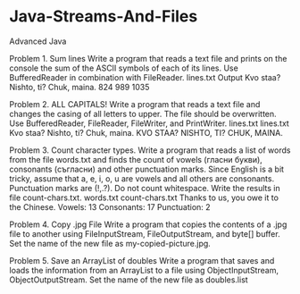 # Java-Streams-And-Files
Advanced Java

Problem 1.	Sum lines
Write a program that reads a text file and prints on the console the sum of the ASCII symbols of each of its lines. Use BufferedReader in combination with FileReader.
lines.txt	Output
Kvo staa?
Nishto, ti?
Chuk, maina.	824
989
1035

Problem 2.	ALL CAPITALS!
Write a program that reads a text file and changes the casing of all letters to upper. The file should be overwritten. Use BufferedReader, FileReader, FileWriter, and PrintWriter.
lines.txt	lines.txt
Kvo staa?
Nishto, ti?
Chuk, maina.	KVO STAA?
NISHTO, TI?
CHUK, MAINA.

Problem 3.	Count character types.
Write a program that reads a list of words from the file words.txt and finds the count of vowels (гласни букви), consonants (съгласни) and other punctuation marks. Since English is a bit tricky, assume that a, e, i, o, u are vowels and all others are consonants. Punctuation marks are (!,.?). Do not count whitespace.
Write the results in file count-chars.txt. 
words.txt	count-chars.txt
Thanks to us, you owe it to the Chinese.	Vowels: 13
Consonants: 17
Punctuation: 2

Problem 4.	Copy .jpg File
Write a program that copies the contents of a .jpg file to another using FileInputStream, FileOutputStream, and byte[] buffer. Set the name of the new file as my-copied-picture.jpg.

Problem 5.	Save an ArrayList of doubles
Write a program that saves and loads the information from an ArrayList to a file using ObjectInputStream, ObjectOutputStream. Set the name of the new file as doubles.list
